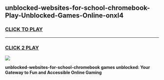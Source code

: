 
## unblocked-websites-for-school-chromebook-Play-Unblocked-Games-Online-onxl4
<h3>
<a href="https://premium76.site?title=unblocked-websites-for-school-chromebook&ref=25A">CLICK TO PLAY</a></h3>
<hr>

<h3>
<a href="https://premium76.site?title=unblocked-websites-for-school-chromebook&ref=25A">CLICK 2 PLAY</a>
  
</h3>

<a href="https://premium76.site?title=unblocked-websites-for-school-chromebook&ref=25A"><img src="https://clearcache.store/games.png"></a>


**unblocked-websites-for-school-chromebook games unblocked: Your Gateway to Fun and Accessible Online Gaming**
